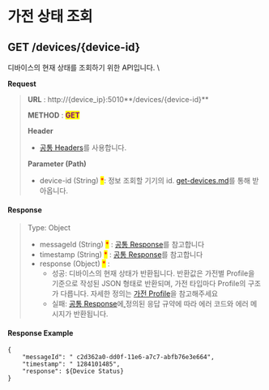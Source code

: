 # 가전 상태 조회

## GET /devices/{device-id}

디바이스의 현재 상태를 조회하기 위한 API입니다. \


**Request**

> **URL** : http://{device\_ip}:5010**/devices/{device-id}**
>
> **METHOD** : <mark style="color:purple;">**GET**</mark>
>
> **Header**&#x20;
>
> * [공통 Headers](common-headers.md)를 사용합니다.
>
> **Parameter (Path)**
>
> * device-id (String) <mark style="color:red;">\*</mark>: 정보 조회할 기기의 id.  [get-devices.md](get-devices.md "mention")를 통해 받아옵니다.



#### Response

> Type: Object
>
> * messageId (String) <mark style="color:red;">\*</mark> : [공통 Response](common-response.md#undefined-1)를 참고합니다
> * timestamp (String) <mark style="color:red;">\*</mark> : [공통 Response](common-response.md#undefined-1)를 참고합니다
> * response (Object) <mark style="color:red;">\*</mark> :&#x20;
>   * 성공: 디바이스의 현재 상태가 반환됩니다. 반환값은 가전별 Profile을 기준으로 작성된 JSON 형태로 반환되며, 가전 타입마다 Profile의 구조가 다릅니다. 자세한 정의는 [가전 Profile](https://developer.damda.lge.com/docs/thinq/profile/washer)을 참고해주세요
>   * 실패: [공통 Response](common-response.md)에[ ](common-response.md)정의된 응답 규약에 따라 에러 코드와 에러 메시지가 반환됩니다.

#### Response Example

```
{
    "messageId": " c2d362a0-dd0f-11e6-a7c7-abfb76e3e664",
    "timestamp": " 1284101485",
    "response": ${Device Status}
}
```
